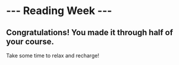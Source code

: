 # --- Reading Week ---

## Congratulations! You made it through half of your course.

Take some time to relax and recharge!

<YouTube
  title="Deep Underwater • Relaxing Sleep Music in an Underwater Paradise"
  url="https://www.youtube.com/embed/OVct34NUk3U"
/>
